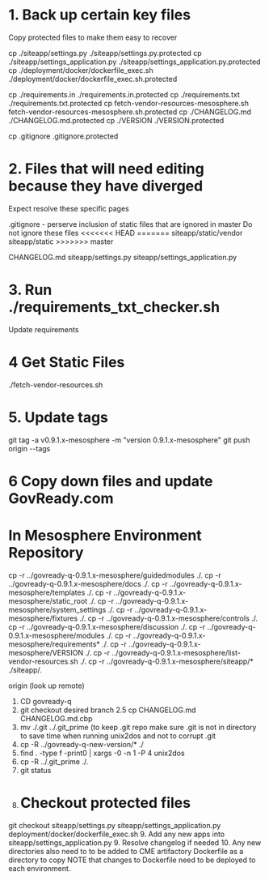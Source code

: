 
# 1. Back up certain key files

Copy protected files to make them easy to recover

cp ./siteapp/settings.py ./siteapp/settings.py.protected
cp ./siteapp/settings_application.py ./siteapp/settings_application.py.protected
cp ./deployment/docker/dockerfile_exec.sh ./deployment/docker/dockerfile_exec.sh.protected

cp ./requirements.in ./requirements.in.protected
cp ./requirements.txt ./requirements.txt.protected
cp fetch-vendor-resources-mesosphere.sh fetch-vendor-resources-mesosphere.sh.protected
cp ./CHANGELOG.md ./CHANGELOG.md.protected
cp ./VERSION ./VERSION.protected

cp .gitignore .gitignore.protected

# 2. Files that will need editing because they have diverged

Expect resolve these specific pages

.gitignore - perserve inclusion of static files that are ignored in master
    Do not ignore these files
    <<<<<<< HEAD
    =======
    siteapp/static/vendor
    siteapp/static
    >>>>>>> master

CHANGELOG.md
siteapp/settings.py
siteapp/settings_application.py


# 3. Run ./requirements_txt_checker.sh

Update requirements

# 4 Get Static Files

./fetch-vendor-resources.sh

# 5. Update tags

git tag -a v0.9.1.x-mesosphere -m "version 0.9.1.x-mesosphere"
git push origin --tags


# 6 Copy down files and update GovReady.com



# In Mesosphere Environment Repository

cp -r ../govready-q-0.9.1.x-mesosphere/guidedmodules ./.
cp -r ../govready-q-0.9.1.x-mesosphere/docs ./.
cp -r ../govready-q-0.9.1.x-mesosphere/templates ./.
cp -r ../govready-q-0.9.1.x-mesosphere/static_root ./.
cp -r ../govready-q-0.9.1.x-mesosphere/system_settings ./.
cp -r ../govready-q-0.9.1.x-mesosphere/fixtures ./.
cp -r ../govready-q-0.9.1.x-mesosphere/controls ./.
cp -r ../govready-q-0.9.1.x-mesosphere/discussion ./.
cp -r ../govready-q-0.9.1.x-mesosphere/modules ./.
cp -r ../govready-q-0.9.1.x-mesosphere/requirements* ./.
cp -r ../govready-q-0.9.1.x-mesosphere/VERSION ./.
cp -r ../govready-q-0.9.1.x-mesosphere/list-vendor-resources.sh ./.
cp -r ../govready-q-0.9.1.x-mesosphere/siteapp/* ./siteapp/.


origin  (look up remote)


1. CD govready-q
2. git checkout desired branch
2.5 cp CHANGELOG.md CHANGELOG.md.cbp
3. mv ./.git ../.git_prime (to keep .git repo
make sure .git is not in directory to save time when running unix2dos and not to corrupt .git
4. cp -R ../govready-q-new-version/* ./
5. find . -type f -print0 | xargs -0 -n 1 -P 4 unix2dos
6. cp -R ../.git_prime ./.
7. git status
8. # Checkout protected files
git checkout siteapp/settings.py siteapp/settings_application.py deployment/docker/dockerfile_exec.sh
9. Add any new apps into siteapp/settings_application.py
9. Resolve changelog if needed
10. Any new directories also need to to be added to CME artifactory Dockerfile as a directory to copy
NOTE that changes to Dockerfile need to be deployed to each environment.


